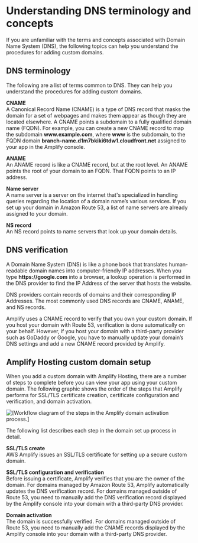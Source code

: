 # Understanding DNS terminology and concepts<a name="understanding-dns-terminology-and-concepts"></a>

If you are unfamiliar with the terms and concepts associated with Domain Name System \(DNS\), the following topics can help you understand the procedures for adding custom domains\.

## DNS terminology<a name="dns-terminology"></a>

The following are a list of terms common to DNS\. They can help you understand the procedures for adding custom domains\.

**CNAME**  
A Canonical Record Name \(CNAME\) is a type of DNS record that masks the domain for a set of webpages and makes them appear as though they are located elsewhere\. A CNAME points a subdomain to a fully qualified domain name \(FQDN\)\. For example, you can create a new CNAME record to map the subdomain **www\.example\.com**, where **www** is the subdomain, to the FQDN domain **branch\-name\.d1m7bkiki6tdw1\.cloudfront\.net** assigned to your app in the Amplify console\.

**ANAME**  
An ANAME record is like a CNAME record, but at the root level\. An ANAME points the root of your domain to an FQDN\. That FQDN points to an IP address\.

**Name server**  
A name server is a server on the internet that's specialized in handling queries regarding the location of a domain name’s various services\. If you set up your domain in Amazon Route 53, a list of name servers are already assigned to your domain\.

**NS record**  
An NS record points to name servers that look up your domain details\.

## DNS verification<a name="dns-verification"></a>

A Domain Name System \(DNS\) is like a phone book that translates human\-readable domain names into computer\-friendly IP addresses\. When you type **https://google\.com** into a browser, a lookup operation is performed in the DNS provider to find the IP Address of the server that hosts the website\.

DNS providers contain records of domains and their corresponding IP Addresses\. The most commonly used DNS records are CNAME, ANAME, and NS records\.

Amplify uses a CNAME record to verify that you own your custom domain\. If you host your domain with Route 53, verification is done automatically on your behalf\. However, if you host your domain with a third\-party provider such as GoDaddy or Google, you have to manually update your domain’s DNS settings and add a new CNAME record provided by Amplify\.

## Amplify Hosting custom domain setup<a name="amplify-console-custom-domain-setup"></a>

When you add a custom domain with Amplify Hosting, there are a number of steps to complete before you can view your app using your custom domain\. The following graphic shows the order of the steps that Amplify performs for SSL/TLS certificate creation, certificate configuration and verification, and domain activation\.

![\[Workflow diagram of the steps in the Amplify domain activation process.\]](http://docs.aws.amazon.com/amplify/latest/userguide/images/1555951758569-803.png)

The following list describes each step in the domain set up process in detail\.

**SSL/TLS create**  
AWS Amplify issues an SSL/TLS certificate for setting up a secure custom domain\.

**SSL/TLS configuration and verification**  
Before issuing a certificate, Amplify verifies that you are the owner of the domain\. For domains managed by Amazon Route 53, Amplify automatically updates the DNS verification record\. For domains managed outside of Route 53, you need to manually add the DNS verification record displayed by the Amplify console into your domain with a third\-party DNS provider\.

**Domain activation**  
The domain is successfully verified\. For domains managed outside of Route 53, you need to manually add the CNAME records displayed by the Amplify console into your domain with a third\-party DNS provider\.